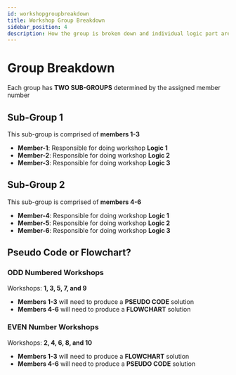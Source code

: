 ```yaml
---
id: workshopgroupbreakdown
title: Workshop Group Breakdown
sidebar_position: 4
description: How the group is broken down and individual logic part are assigned
---
```


# Group Breakdown

Each group has **TWO SUB-GROUPS** determined by the assigned member number

## Sub-Group 1

This sub-group is comprised of **members 1-3**

- **Member-1**: Responsible for doing workshop **Logic 1**
- **Member-2**: Responsible for doing workshop **Logic 2**
- **Member-3**: Responsible for doing workshop **Logic 3**

## Sub-Group 2

This sub-group is comprised of **members 4-6**

- **Member-4**: Responsible for doing workshop **Logic 1**
- **Member-5**: Responsible for doing workshop **Logic 2**
- **Member-6**: Responsible for doing workshop **Logic 3**

## Pseudo Code or Flowchart?

### ODD Numbered Workshops

Workshops: **1, 3, 5, 7, and 9**

- **Members 1-3** will need to produce a **PSEUDO CODE** solution
- **Members 4-6** will need to produce a **FLOWCHART** solution

### EVEN Number Workshops

Workshops: **2, 4, 6, 8, and 10**

- **Members 1-3** will need to produce a **FLOWCHART** solution
- **Members 4-6** will need to produce a **PSEUDO CODE** solution
